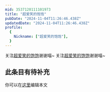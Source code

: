 ```yaml
---
mid: 3537120111101973
title: "超爱笑的饱饱"
pubDate: "2024-11-04T11:26:46.438Z"
updatedDate: "2024-11-04T11:26:46.438Z"
profile:
  {
    Nickname: ["超爱笑的饱饱"],
  }
---
```


关注[超爱笑的饱饱](https://space.bilibili.com/3537120111101973)谢谢喵~ 关注[超爱笑的饱饱](https://space.bilibili.com/3537120111101973)谢谢喵~

## 此条目有待补充
你可以在[这里](https://github.com/Yuhanawa/VTuber.ICU/edit/master/src/content/v/超爱笑的饱饱/index.md)编辑本文
